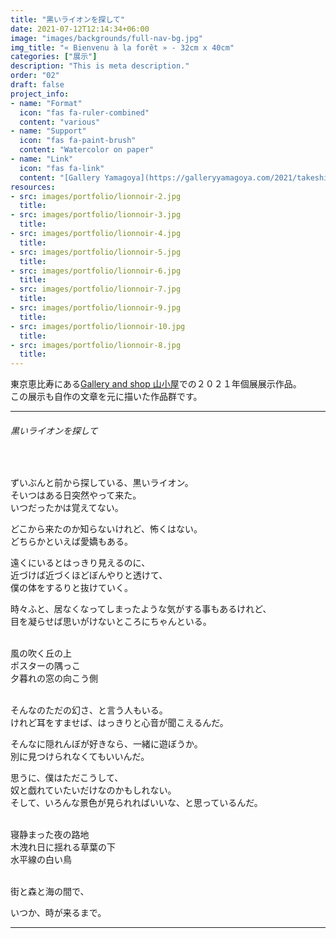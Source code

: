 ```yaml
---
title: "黒いライオンを探して"
date: 2021-07-12T12:14:34+06:00
image: "images/backgrounds/full-nav-bg.jpg"
img_title: "« Bienvenu à la forêt » - 32cm x 40cm"
categories: ["展示"]
description: "This is meta description."
order: "02"
draft: false
project_info:
- name: "Format"
  icon: "fas fa-ruler-combined"
  content: "various"
- name: "Support"
  icon: "fas fa-paint-brush"
  content: "Watercolor on paper"
- name: "Link"
  icon: "fas fa-link"
  content: "[Gallery Yamagoya](https://galleryyamagoya.com/2021/takeshi-jonoo-exhibition/)"
resources:
- src: images/portfolio/lionnoir-2.jpg
  title:
- src: images/portfolio/lionnoir-3.jpg
  title:
- src: images/portfolio/lionnoir-4.jpg
  title:
- src: images/portfolio/lionnoir-5.jpg
  title:
- src: images/portfolio/lionnoir-6.jpg
  title:
- src: images/portfolio/lionnoir-7.jpg
  title:
- src: images/portfolio/lionnoir-9.jpg
  title:
- src: images/portfolio/lionnoir-10.jpg
  title:
- src: images/portfolio/lionnoir-8.jpg
  title:
---
```


東京恵比寿にある[Gallery and shop 山小屋](https://galleryyamagoya.com)での２０２１年個展展示作品。  
この展示も自作の文章を元に描いた作品群です。

---

###### 黒いライオンを探して
<br/>

ずいぶんと前から探している、黒いライオン。  
そいつはある日突然やって来た。  
いつだったかは覚えてない。  

どこから来たのか知らないけれど、怖くはない。  
どちらかといえば愛嬌もある。  

遠くにいるとはっきり見えるのに、  
近づけば近づくほどぼんやりと透けて、  
僕の体をするりと抜けていく。  

時々ふと、居なくなってしまったような気がする事もあるけれど、  
目を凝らせば思いがけないところにちゃんといる。  
<br/>

風の吹く丘の上  
ポスターの隅っこ  
夕暮れの窓の向こう側  
<br/>

そんなのただの幻さ、と言う人もいる。  
けれど耳をすませば、はっきりと心音が聞こえるんだ。  

そんなに隠れんぼが好きなら、一緒に遊ぼうか。  
別に見つけられなくてもいいんだ。  

思うに、僕はただこうして、  
奴と戯れていたいだけなのかもしれない。  
そして、いろんな景色が見られればいいな、と思っているんだ。  
<br/>

寝静まった夜の路地  
木洩れ日に揺れる草葉の下  
水平線の白い鳥  
<br/>

街と森と海の間で、  

いつか、時が来るまで。  

---
